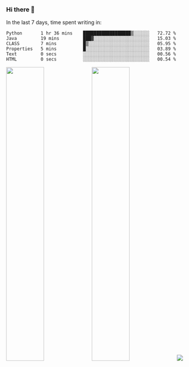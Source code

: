 ### Hi there 👋

In the last 7 days, time spent writing in:

<!--START_SECTION:waka-->

```text
Python       1 hr 36 mins    ██████████████████▒░░░░░░   72.72 %
Java         19 mins         ███▓░░░░░░░░░░░░░░░░░░░░░   15.03 %
CLASS        7 mins          █▒░░░░░░░░░░░░░░░░░░░░░░░   05.95 %
Properties   5 mins          █░░░░░░░░░░░░░░░░░░░░░░░░   03.89 %
Text         0 secs          ░░░░░░░░░░░░░░░░░░░░░░░░░   00.56 %
HTML         0 secs          ░░░░░░░░░░░░░░░░░░░░░░░░░   00.54 %
```

<!--END_SECTION:waka-->

<img src="https://wakatime.com/share/@jimtje/5d0c92de-08f8-4a72-8f2f-6a9693d1e318.svg" width=45% height=45%> <img src="https://wakatime.com/share/@jimtje/501498ae-bda5-4da7-a89d-b40bcdd5556d.svg" width=45% height=45%>
![](https://hit.yhype.me/github/profile?user_id=43537315)
